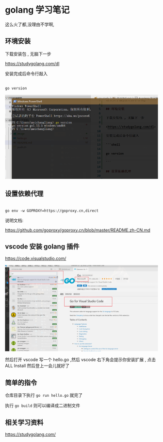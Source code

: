 # golang 学习笔记

这么火了都,没理由不学啊,

## 环境安装

下载安装包 , 无脑下一步

<https://studygolang.com/dl>

安装完成后命令行敲入

```shell

go version

```

![go-version](/image/go-version.png)

## 设置依赖代理

```

go env -w GOPROXY=https://goproxy.cn,direct

```

说明文档:

<https://github.com/goproxy/goproxy.cn/blob/master/README.zh-CN.md>

## vscode 安装 golang 插件

https://code.visualstudio.com/

![go](/image/vscode-go-plug.png)

然后打开 vscode 写一个 hello.go ,然后 vscode 右下角会提示你安装扩展 , 点击 ALL Install 然后登上一会儿就好了

## 简单的指令

仓库目录下执行 `go run hello.go` 就完了

执行 `go build` 则可以编译成二进制文件

## 相关学习资料

https://studygolang.com/



